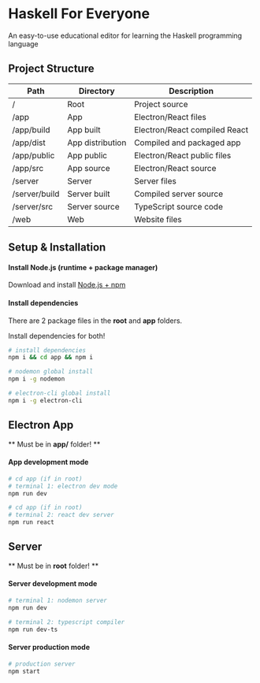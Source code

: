 # Haskell For Everyone
An easy-to-use educational editor for learning the Haskell programming language

## Project Structure

| Path | Directory | Description | 
| - | - | - |
| / | Root | Project source |
| /app | App | Electron/React files|
| /app/build | App built| Electron/React compiled React |
| /app/dist | App distribution | Compiled and packaged app |
| /app/public | App public | Electron/React public files |
| /app/src | App source |  Electron/React source |
| /server | Server | Server files |
| /server/build | Server built| Compiled server source |
| /server/src | Server source | TypeScript source code |
| /web | Web | Website files 

## Setup & Installation 

#### Install Node.js (runtime + package manager)
Download and install [Node.js + npm](https://nodejs.org/en/)

#### Install dependencies  
There are 2 package files in the __root__ and __app__ folders. 

Install dependencies for both! 

```bash
# install dependencies
npm i && cd app && npm i

# nodemon global install
npm i -g nodemon 

# electron-cli global install
npm i -g electron-cli
```

## Electron App 
\*\* Must be in __app/__ folder! \*\*

#### App development mode
```bash
# cd app (if in root)
# terminal 1: electron dev mode
npm run dev
```
```bash
# cd app (if in root)
# terminal 2: react dev server
npm run react
```

## Server
\*\* Must be in __root__ folder! \*\*

#### Server development mode 
```bash
# terminal 1: nodemon server
npm run dev 
```
```bash
# terminal 2: typescript compiler
npm run dev-ts
```
#### Server production mode 
```bash
# production server
npm start
```